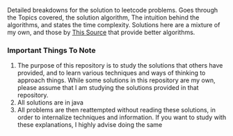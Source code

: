 Detailed breakdowns for the solution to leetcode problems. Goes through the Topics covered, the solution algorithm, The intuition behind the algorithms, and states the time complexity. Solutions here are a mixture of my own, and those by [This Source](https://walkccc.me/LeetCode/) that provide better algorithms.

### Important Things To Note
1. The purpose of this repository is to study the solutions that others have provided, and to learn various techniques and ways of thinking to approach things. While some solutions in this repository are my own, please assume that I am studying the solutions provided in that repository.
2. All solutions are in java
3. All problems are then reattempted without reading these solutions, in order to internalize techniques and information. If you want to study with these explanations, I highly advise doing the same
